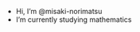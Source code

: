 - Hi, I’m @misaki-norimatsu
- I’m currently studying mathematics

<!---
misaki-norimatsu/misaki-norimatsu is a ✨ special ✨ repository because its `README.md` (this file) appears on your GitHub profile.
You can click the Preview link to take a look at your changes.
--->
